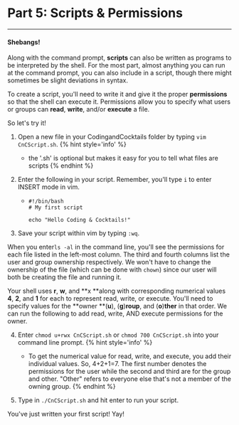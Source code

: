 # Part 5: Scripts & Permissions

---

#### Shebangs!

Along with the command prompt, **scripts** can also be written as programs to be interpreted by the shell. For the most part, almost anything you can run at the command prompt, you can also include in a script, though there might sometimes be slight deviations in syntax.

To create a script, you'll need to write it and give it the proper **permissions** so that the shell can execute it. Permissions allow you to specify what users or groups can **read**, **write**, and/or **execute** a file.

So let's try it!

1. Open a new file in your CodingandCocktails folder by typing `vim CnCScript.sh`.
    {% hint style='info' %}
   * the '.sh' is optional but makes it easy for you to tell what files are scripts
   {% endhint %}

2. Enter the following in your script. Remember, you'll type `i` to enter INSERT mode in vim.

   * ```
     #!/bin/bash
     # My first script

     echo "Hello Coding & Cocktails!"
     ```

3. Save your script within vim by typing `:wq`.

  When you enter`ls -al` in the command line, you'll see the permissions for each file listed in the left-most column. The third and fourth columns list the user and group ownership respectively. We won't have to change the ownership of the file \(which can be done with `chown`\) since our user will both be creating the file and running it.

  Your shell uses **r**, **w**, and **x **along with corresponding numerical values **4**, **2**, and **1** for each to represent read, write, or execute. You'll need to specify values for the **owner **\(**u**\), \(**g**\)**roup**, and \(**o**\)**ther** in that order. We can run the following to add read, write, AND execute permissions for the owner.

4. Enter `chmod u+rwx CnCScript.sh` or `chmod 700 CnCScript.sh` into your command line prompt.
    {% hint style='info' %}
   * To get the numerical value for read, write, and execute, you add their individual values. So, 4+2+1=7. The first number denotes the permissions for the user while the second and third are for the group and other. "Other" refers to everyone else that's not a member of the owning group.
   {% endhint %}

5. Type in `./CnCScript.sh` and hit enter to run your script.

You've just written your first script! Yay!

